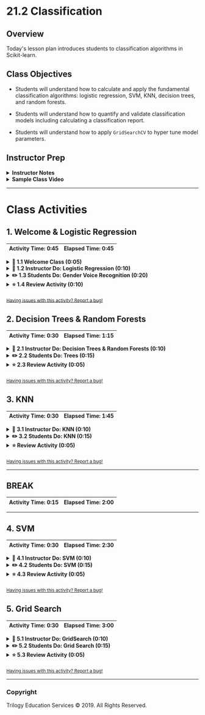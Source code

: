 # 21.2 Classification

## Overview

Today's lesson plan introduces students to classification algorithms in Scikit-learn.

## Class Objectives

* Students will understand how to calculate and apply the fundamental classification algorithms: logistic regression, SVM, KNN, decision trees, and random forests.

* Students will understand how to quantify and validate classification models including calculating a classification report.

* Students will understand how to apply `GridSearchCV` to hyper tune model parameters.

## Instructor Prep

<details>
  <summary><strong>Instructor Notes</summary></strong>

* Today's class introduces students to a variety of classification and clustering algorithms within the Sklearn ecosystem.

* Today's material should be exciting. Several algorithms are covered conceptually and then applied to a real dataset. The variety of algorithms should keep students engaged while the common dataset provides a thread that ties everything together.

* Today's class transitions from regression analysis to classification and clustering. Students will learn several algorithms conceptually and then apply those algorithms to a common dataset. This allows students to focus on the algorithms and the subtle performance differences rather than with data preprocessing. Students will learn how to generate classification reports to compare model performance and how to tune hyper parameters to optimize their models.

* Please reference our [Student FAQ](../../../05-Instructor-Resources/README.md#unit-21-machine-learning) for answers to questions frequently asked by students of this program. If you have any recommendations for additional questions, feel free to log an issue or a pull request with your desired additions.

* Have your TAs refer to the [Time Tracker](TimeTracker.xlsx) to stay on track.

* Lastly, as a reminder these slideshows are for instructor use only - when distributing slides to students, please first export the slides to a PDF file. You may then send out the PDF file.

</details>

<details>
  <summary><strong>Sample Class Video</summary></strong>

* To view an example class lecture visit (Note video may not reflect latest lesson plan): [Class Video](https://codingbootcamp.hosted.panopto.com/Panopto/Pages/Viewer.aspx?id=a7866f95-550e-47da-a107-a89401847672)

</details>

- - -
# Class Activities

## 1. Welcome & Logistic Regression

| Activity Time:       0:45 |  Elapsed Time:       0:45 |
|---------------------------|---------------------------|

<details>
  <summary><strong> 📣 1.1 Welcome Class (0:05)</summary></strong>

* Explain that today's class will focus on classification.

* Remind students that classification is the prediction of discrete outputs or labels.

</details>

<details>
  <summary><strong> 📣 1.2 Instructor Do: Logistic Regression (0:10)</summary></strong>

* **File**: [Ins_Logistic_Regression.ipynb](Activities/01-Ins_Logistic_Regression/Solved/Ins_Logistic_Regression.ipynb)

* Walk through the [slideshow](https://docs.google.com/presentation/d/1_qXHdIKKDbeofL07xuS2QlfVtgpPfokI7HqX6GNaUlI/edit?usp=sharing) and highlight the following points:

  * Logistic Regression is a statistical method for predicting binary outcomes from data. With linear regression, our linear model may provide a numerical output such as job qualification. With logistic regression, the numerical value for job qualification could be translated to a probability between 0 and 1. This discrete output could then be labeled as "qualified" vs "unqualified".

    ![logistic-regression.png](Images/logistic-regression.png)

  * Logistic regression is calculated by applying an activation function as the final step to our linear model. This transforms a numerical range to a bounded probability between 0 and 1.

  * We can use logistic regression to predict which category or class a new data point should have.

    ![logistic_1.png](Images/logistic_1.png)
    ![logistic_2.png](Images/logistic_2.png)
    ![logistic_3.png](Images/logistic_3.png)

* After presenting the slideshow, open the Jupyter notebook and walk through the Scikit-Learn implementation for logistic regression.

  * Explain that we can use the `make_blobs` function to generate two different groups (classes) of data. We can then apply logistic regression to determine if new data points belong to the purple group or the yellow group.

    ![make-blobs.png](Images/make-blobs.png)

  * We create our model using the `LogisticRegression` class from Sklearn.

    ![logistic-regression-model.png](Images/logistic-regression-model.png)

  * Then we fit (train) the model using our training data.

    ![train-logistic-model.png](Images/train-logistic-model.png)

  * And validate it using the test data.

    ![test-logistic-model.png](Images/test-logistic-model.png)

  * And finally, we can make predictions.

    ![new-data.png](Images/new-data.png)

    ![predicted-class.png](Images/predicted-class.png)

</details>

<details>
  <summary><strong> ✏️ 1.3 Students Do: Gender Voice Recognition (0:20)</strong></summary>

* **File**: [Stu_Voice_Recognition.ipynb](Activities/02-Stu_Voice_Recognition/Unsolved/Stu_Voice_Recognition.ipynb)

</details>

<details>
  <summary><strong> ⭐ 1.4 Review Activity (0:10)</strong></summary>

* Walk through the [solution](Activities/02-Stu_Voice_Recognition/Solved/Stu_Voice_Recognition.ipynb) and highlight the following:

  * Remind students that logistic regression is used to predict categories or labels.

  * Explain that we will perform logistic regression to our dataset in order to predict the label `male` or `female`.

  * Show the prediction results for at least 10 of the test data samples. The output labels will be `male` or `female`.

    ![gender-predictions.png](Images/gender-predictions.png)

</details>

<sub>[Having issues with this activity? Report a bug!](https://bit.ly/2VfFqy7)</sub>

## 2. Decision Trees & Random Forests

| Activity Time:       0:30 |  Elapsed Time:       1:15 |
|---------------------------|---------------------------|

<details>
  <summary><strong> 📣 2.1 Instructor Do: Decision Trees & Random Forests (0:10)</summary></strong>

* **File**: [Ins_Trees.ipynb](Activities/03-Ins_Trees/Solved/Ins_Decision_Trees.ipynb)

* Walk through the [slideshow](https://docs.google.com/presentation/d/1_qXHdIKKDbeofL07xuS2QlfVtgpPfokI7HqX6GNaUlI/edit?usp=sharing) (Slides 1-5) and highlight the following points about Decision Trees:

  * Decision Trees encode a series of True/False questions that can be interpreted as if-else statements

    ![decision-tree.png](Images/decision-tree.png)

    ![dtree-ifelse.png](Images/dtree-ifelse.png)

  * Decision trees have a depth: the number of `if-else` statements encountered before making a decision.

  * Decision trees can become very complex and very deep, depending on how many questions have to be answered. Deep and complex trees tend to overfit to the data and do not generalize well.

    ![tree.png](Images/tree.png)

* Next, cover the slide (Slide 6) on Random Forests and highlight the following points:

  * Instead of one large, complex tree, you use many small and simple decision trees and average their outputs.

  * These simple trees are created by randomly sampling the data and creating a decision tree for only that small portion of data. This is known as a **weak classifier** because it is only trained on a small piece of the original data and by itself is only slightly better than a random guess. However, many "slightly better than average" small decision trees can be combined to create a **strong classifier**, which has much better decision making power.

  * Another benefit to this algorithm is that it is robust against overfitting. This is because all of those weak classifiers are trained on different pieces of the data.

    ![random-forest.png](Images/random-forest.png)

* After presenting the slideshow, open the Jupyter notebook and walk through the Scikit-Learn implementation for a decision tree.

* If you are able to successfully install `graphviz` and `pydotplus` open the Decision Tree Jupyter notebook [here](Extra_Content/Ins_Decision_Trees_Graphviz.ipynb) from the `Extra_Content` folder.

* If you are not able to successfully install `graphviz` and `pydotplus` open the `iris.png` image below.

* Whether using the Jupyter notbook or the PNG file, show how each node in the tree attempts to split the data based on some criteria of the input data. The top of the tree will be the decision point that makes the biggest split. Each sub-node makes a finer and finer grain decision as the depth increases.

  ![iris.png](Images/iris.png)

* Point out that the training phase of the decision tree algorithm learns which features best split the data.

* Explain a byproduct of the Random Forest algorithm is a ranking of feature importance (i.e. which features have the most impact on the decision).

* Show that Scikit-Learn provides an attribute called `feature_importances_`, where you can see which features were the most significant.

  ```python
  sorted(zip(rf.feature_importances_, iris.feature_names), reverse=True)
  ```

</details>

<details>
  <summary><strong> ✏️ 2.2 Students Do: Trees (0:15)</strong></summary>

* **File**: [Stu_Trees.ipynb](Activities/04-Stu_Trees/Unsolved/Stu_Trees.ipynb)

</details>

<details>
  <summary><strong> ⭐ 2.3 Review Activity (0:05)</strong></summary>

* Walk students through the [solution](Activities/04-Stu_Trees/Solved/Stu_Trees.ipynb) and highlight the following:

  * In this activity, the model accuracy is low and the complexity is high. Show the diagram of the decision tree and explain that this tree may be too complex to generalize to other diabetes datasets.

    ![tree.png](Images/tree.png)

  * The accuracy improves slightly when using a random forest classifier. Change the number of estimators in the random forest model and re-compute the score to show how it changes.

    ![nestimators.png](Images/nestimators.png)

</details>

<sub>[Having issues with this activity? Report a bug!](hhttps://bit.ly/39Tfn5l)</sub>

## 3. KNN

| Activity Time:       0:30 |  Elapsed Time:      1:45  |
|---------------------------|---------------------------|

<details>
  <summary><strong> 📣 3.1 Instructor Do: KNN (0:10)</strong></summary>

* **File**: [Ins_K_Nearest_Neighbors.ipynb](Activities/05-Ins_KNN/Solved/Ins_K_Nearest_Neighbors.ipynb)

* Walk through the [slideshow](https://docs.google.com/presentation/d/1_qXHdIKKDbeofL07xuS2QlfVtgpPfokI7HqX6GNaUlI/edit?usp=sharing) and highlight the following points:

  * The KNN algorithm is a simple, yet robust machine learning algorithm. It can be used for both regression and classification. However, it is typically used for classification.

  * Walk through the examples provided and show how K changes the classification. Be sure to point out that we use odd numbers for k so that there isn't a tie between neighboring points.

    ![k1.png](Images/k1.png)

    ![k3.png](Images/k3.png)

    ![k5.png](Images/k5.png)

    ![k7.png](Images/k7.png)

  * Finally, explain that the `k` for KNN is often calculated computationally with a loop.

* After presenting the slideshow, open the Jupyter notebook and walk through the Scikit-Learn implementation for K Nearest Neighbor algorithm. This code should look familiar by now since it uses the standard model-fit-predict pattern.

  * Point out that the best `k` value for this dataset is where the score is both accurate and has started to stabilize.

  ![knn-scores.png](Images/knn-scores.png)

  ![knn-plot.png](Images/knn-plot.png)

</details>

<details>
  <summary><strong> ✏️ 3.2 Students Do: KNN (0:15)</summary></strong>

* **File**: [Stu_Brains.ipynb](Activities/06-Stu_KNN/Unsolved/Stu_KNN.ipynb)

</details>

<details>
  <summary><strong> ⭐ Review Activity (0:05)</strong></summary>

* Walk students through the notebook and highlight the following:

  * For this activity, `K=13` seems to be the best combination of both the train and test scores.

    ![knn-train-test.png](Images/knn-train-test.png)

* Ask students for any additional questions before moving on.

</details>

<sub>[Having issues with this activity? Report a bug!](https://bit.ly/2wlJJzA)</sub>

- - -

## BREAK

| Activity Time:       0:15 |  Elapsed Time:      2:00  |
|---------------------------|---------------------------|

- - -

## 4. SVM

| Activity Time:       0:30 |  Elapsed Time:      2:30  |
|---------------------------|---------------------------|

<details>
  <summary><strong> 📣 4.1 Instructor Do: SVM (0:10)</strong></summary>

* **File**: [Ins_Support_Vector_Machine.ipynb](Activities/07-Ins_SVM/Solved/Ins_Support_Vector_Machine.ipynb)

* Walk through the SVM [slideshow](https://docs.google.com/presentation/d/1_qXHdIKKDbeofL07xuS2QlfVtgpPfokI7HqX6GNaUlI/edit?usp=sharing) and highlight the following points:

  * The goal of a linear classifier is to find a line that separates two groups of classes. However, there may be many options for choosing this line and each boundary could result in misclassification of new data.

    ![linear-discriminative-classifiers.png](Images/linear-discriminative-classifiers.png)

    ![classifier-boundaries.png](Images/classifier-boundaries.png)

  * SVM try to find a hyperplane that maximizes the boundaries between groups. This is like building a virtual wall between groups where you want the wall to be as thick as possible.

    ![svm-hyperplane.png](Images/svm-hyperplane.png)

* After presenting the slideshow, open the Jupyter notebook and walk through the Scikit-Learn implementation for the support vector machine classifier algorithm.

  * Point out that there are different kernels available for the SVM model in SciKit-Learn, but we are going to use the linear model in this example.

    ![svm-linear.png](Images/svm-linear.png)

  * Show how to plot the decision boundaries for the trained model. It isn't important for students to fully understand the plotting code, but conceptually, they should be able to see how the algorithm maximized the boundaries between the two groups.

    ![svm-boundary-plot.png](Images/svm-boundary-plot.png)

  * Next, show an example of "real" data where the boundaries are overlapping. In this case, the svm algorithm will "soften" the margins and allow some of the data points to cross over the margin boundaries in order to obtain a fit.

    ![svm-soften.png](Images/svm-soften.png)

  * Finally, show how to generate a classification report to quantify and validate the model performance.

    ![svm-report.png](Images/svm-report.png)

  * Optionally, use the supplemental [slideshow](https://docs.google.com/presentation/d/1_qXHdIKKDbeofL07xuS2QlfVtgpPfokI7HqX6GNaUlI/edit?usp=sharing) on precision and recall to deep dive into the meaning behind each score.

</details>

<details>
  <summary><strong> ✏️ 4.2 Students Do: SVM (0:15)</strong></summary>

* **File**: [Stu_SVM.ipynb](Activities/08-Stu_SVM/Unsolved/Stu_SVM.ipynb)

</details>

<details>
  <summary><strong> ⭐ 4.3 Review Activity (0:05)</strong></summary>

* Walk students through the [solution](Activities/08-Stu_SVM/Solved/Stu_SVM.ipynb) notebook and highlight the following:

  * The F1 scores indicate that this model is slightly more accurate at predicting negative cases of diabetes than positive cases.

  ![svm-f1.png](Images/svm-f1.png)

</details>

<sub>[Having issues with this activity? Report a bug!](https://bit.ly/2XrmkYy)</sub>

## 5. Grid Search

| Activity Time:       0:30 |  Elapsed Time:      3:00  |
|---------------------------|---------------------------|

<details>
  <summary><strong>📣 5.1 Instructor Do: GridSearch (0:10)</strong></summary>

* **File**: [Ins_GridSearch.ipynb](Activities/09-Ins_GridSearch/Solved/Ins_GridSearch.ipynb)

* Open the Jupyter notebook and walk through the code for hyperparameter tuning with `GridSearchCV`.

  * Show the output of the SVM model to highlight the different features available for the model. Each of these features can be adjusted and tweaked to improve model performance.

    ![svm-model.png](Images/svm-model.png)

  * Explain that in machine learning, there are few if any general rules on how to adjust these parameters. Instead, machine learning practitioners often use a brute force approach where they try different combinations of values to see which has the best performance. This is known as `hyperparameter tuning`.

  * To simplify the hyperparameter tuning process, SciKit-Learn provides a tool called `GridSearchCV`. This class is known as a `meta-estimator`. That is, it takes a model and a dictionary of parameter settings and tests all combinations of parameter settings to see which settings have the best performance.

    ![grid-model.png](Images/grid-model.png)

    ![grid-fit.png](Images/grid-fit.png)

  * Once the model has been trained, the best parameters can be accessed through the `best_params_` attribute.

    ![grid-best-params.png](Images/grid-best-params.png)

  * The test score can be accessed through `grid.score(X_test,y_test)`.

  * The grid meta-estimator basically wraps the original model, so you can access the model functions like `predict`.

    ![grid-predict.png](Images/grid-predict.png)

</details>

<details>
  <summary><strong> ✏️ 5.2 Students Do: Grid Search (0:15)</strong></summary>

* **File**: [Stu_GridSearch.ipynb](Activities/10-Stu_GridSearch/Unsolved/Stu_GridSearch.ipynb)

</details>

<details>
  <summary><strong> ⭐ 5.3 Review Activity (0:05)</strong></summary>

* Walk students through the [solution](Activities/10-Stu_GridSearch/Solved/Stu_GridSearch.ipynb) notebook and highlight the following:

  * Explain that Grid Search tested our model with 27 different combinations of parameters and data. Applying GridSearch saves us considerable time vs manually changing these values ourselves.

  * Explain that knowing which parameters to tune and which values to use comes from both experience and Sklearn's documentation for their algorithms.

  * Remind students that even though our model test score remained the same, there are multiple ways to accomplish similar tasks. We want to show them different ways of being able to approach problems they may see in their jobs.

</details>

<sub>[Having issues with this activity? Report a bug!](https://bit.ly/2xbWywM)</sub>

- - -

### Copyright

Trilogy Education Services © 2019. All Rights Reserved.
